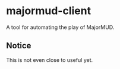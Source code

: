 # majormud-client
A tool for automating the play of MajorMUD.

## Notice
This is not even close to useful yet.

